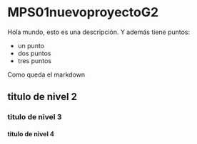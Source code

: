 # MPS01nuevoproyectoG2
Hola mundo, esto es una descripción.
Y además tiene puntos:
- un punto
- dos puntos
- tres puntos

Como queda el markdown

## titulo de nivel 2

### titulo de nivel 3

#### titulo de nivel 4